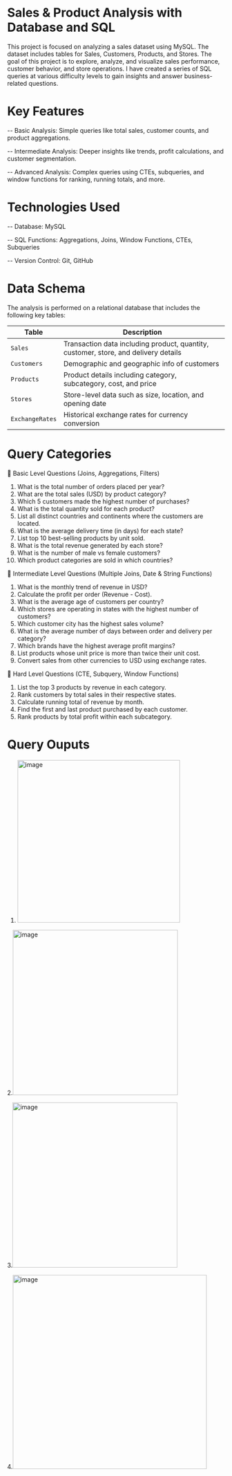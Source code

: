 # Sales & Product Analysis with Database and SQL
This project is focused on analyzing a sales dataset using MySQL. The dataset includes tables for Sales, Customers, Products, and Stores. The goal of this project is to explore, analyze, and visualize sales performance, customer behavior, and store operations. I have created a series of SQL queries at various difficulty levels to gain insights and answer business-related questions.
# Key Features
-- Basic Analysis: Simple queries like total sales, customer counts, and product aggregations.

-- Intermediate Analysis: Deeper insights like trends, profit calculations, and customer segmentation.

-- Advanced Analysis: Complex queries using CTEs, subqueries, and window functions for ranking, running totals, and more.

# Technologies Used
-- Database: MySQL

-- SQL Functions: Aggregations, Joins, Window Functions, CTEs, Subqueries

-- Version Control: Git, GitHub
# Data Schema
The analysis is performed on a relational database that includes the following key tables:

| Table        | Description |
|--------------|-------------|
| `Sales`      | Transaction data including product, quantity, customer, store, and delivery details |
| `Customers`  | Demographic and geographic info of customers |
| `Products`   | Product details including category, subcategory, cost, and price |
| `Stores`     | Store-level data such as size, location, and opening date |
| `ExchangeRates` | Historical exchange rates for currency conversion |

# Query Categories
📘 Basic Level Questions (Joins, Aggregations, Filters)
1.	What is the total number of orders placed per year?
2.	What are the total sales (USD) by product category?
3.	Which 5 customers made the highest number of purchases?
4.	What is the total quantity sold for each product?
5.	List all distinct countries and continents where the customers are located.
6.	What is the average delivery time (in days) for each state?
7.	List top 10 best-selling products by unit sold.
8.	What is the total revenue generated by each store?
9.	What is the number of male vs female customers?
10.	Which product categories are sold in which countries?

📗 Intermediate Level Questions (Multiple Joins, Date & String Functions)
1.	What is the monthly trend of revenue in USD?
2.	Calculate the profit per order (Revenue - Cost).
3.	What is the average age of customers per country?
4.	Which stores are operating in states with the highest number of customers?
5.	Which customer city has the highest sales volume?
6.	What is the average number of days between order and delivery per category?
7.	Which brands have the highest average profit margins?
8.	List products whose unit price is more than twice their unit cost.
9.	Convert sales from other currencies to USD using exchange rates.
    
📙 Hard Level Questions (CTE, Subquery, Window Functions)
1.	List the top 3 products by revenue in each category.
2.	Rank customers by total sales in their respective states.
3.	Calculate running total of revenue by month.
4.	Find the first and last product purchased by each customer.
5.	Rank products by total profit within each subcategory.
# Query Ouputs

1. <img width="376" alt="image" src="https://github.com/user-attachments/assets/b5f473ea-487a-40f8-a7ef-af34ffb877f8" />

2.<img width="382" alt="image" src="https://github.com/user-attachments/assets/f5c4de46-338f-4f41-9284-c070b0fb3810" />

3.<img width="382" alt="image" src="https://github.com/user-attachments/assets/941a245a-3780-41d7-a12a-cbeaa01794a3" />

4.<img width="449" alt="image" src="https://github.com/user-attachments/assets/ad45ab57-9e72-443d-9af2-4294f6cd0c05" />




